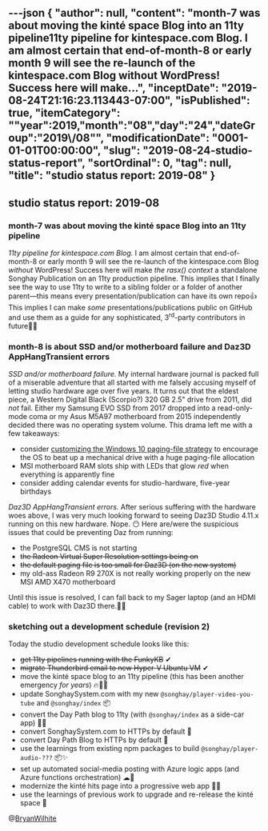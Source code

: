 ---json
{
  "author": null,
  "content": "month-7 was about moving the kinté space Blog into an 11ty pipeline11ty pipeline for kintespace.com Blog. I am almost certain that end-of-month-8 or early month 9 will see the re-launch of the kintespace.com Blog without WordPress! Success here will make...",
  "inceptDate": "2019-08-24T21:16:23.113443-07:00",
  "isPublished": true,
  "itemCategory": "\"year\":2019,\"month\":\"08\",\"day\":\"24\",\"dateGroup\":\"2019\\/08\"",
  "modificationDate": "0001-01-01T00:00:00",
  "slug": "2019-08-24-studio-status-report",
  "sortOrdinal": 0,
  "tag": null,
  "title": "studio status report: 2019-08"
}
---

## studio status report: 2019-08

### month-7 was about moving the kinté space Blog into an 11ty pipeline

_11ty pipeline for kintespace.com Blog._ I am almost certain that end-of-month-8 or early month 9 will see the re-launch of the kintespace.com Blog _without_ WordPress! Success here will make _the rasx() context_ a standalone Songhay Publication on an 11ty production pipeline. This implies that I finally see the way to use 11ty to write to a sibling folder or a folder of another parent—this means every presentation/publication can have its own repo👍 This implies I can make _some_ presentations/publications public on GitHub and use them as a guide for any sophisticated, 3<sup>rd</sup>-party contributors in future💪💡

### month-8 is about SSD and/or motherboard failure and Daz3D AppHangTransient errors

_SSD and/or motherboard failure._ My internal hardware journal is packed full of a miserable adventure that all started with me falsely accusing myself of letting studio hardware age over five years. It turns out that the eldest piece, a Western Digital Black (Scorpio?) 320 GB 2.5" drive from 2011, did _not_ fail. Either my Samsung EVO SSD from 2017 dropped into a read-only-mode coma or my Asus M5A97 motherboard from 2015 independently decided there was no operating system volume. This drama left me with a few takeaways:

- consider [customizing the Windows 10 paging-file strategy](https://www.howto-connect.com/tweak-paging-file-for-better-windows-10-performance/) to encourage the OS to beat up a mechanical drive with a huge paging-file allocation
- MSI motherboard RAM slots ship with LEDs that glow _red_ when everything is apparently fine
- consider adding calendar events for studio-hardware, five-year birthdays

_Daz3D AppHangTransient errors._ After serious suffering with the hardware woes above, I was very much looking forward to seeing Daz3D Studio 4.11.x running on this new hardware. Nope. 😶 Here are/were the suspicious issues that could be preventing Daz from running:

- the PostgreSQL CMS is not starting
- ~~the Radeon Virtual Super Resolution settings being on~~
- ~~the default paging file is too small for Daz3D (on the new system)~~
- my old-ass Radeon R9 270X is not really working properly on the new MSI AMD X470 motherboard

Until this issue is resolved, I can fall back to my Sager laptop (and an HDMI cable) to work with Daz3D there.😬😒

### sketching out a development schedule (revision 2)

Today the studio development schedule looks like this:

- ~~get 11ty pipelines running with the FunkyKB~~ ✔
- ~~migrate Thunderbird email to new Hyper-V Ubuntu VM~~ ✔
- move the kinté space blog to an 11ty pipeline (this has been another emergency _for years_) 🔥🚜🔨
- update SonghaySystem.com with my new `@songhay/player-video-you-tube` and `@songhay/index` 📦
- convert the Day Path blog to 11ty (with `@songhay/index` as a side-car app) 💪💡
- convert SonghaySystem.com to HTTPs by default 🔐
- convert Day Path Blog to HTTPs by default 🔐
- use the learnings from existing npm packages to build `@songhay/player-audio-???` 📦✨
- set up automated social-media posting with Azure logic apps (and Azure functions orchestration) ☁🤖
- modernize the kinté hits page into a progressive web app 💄✨
- use the learnings of previous work to upgrade and re-release the kinté space 🚀

@[BryanWilhite](https://twitter.com/bryanwilhite)
